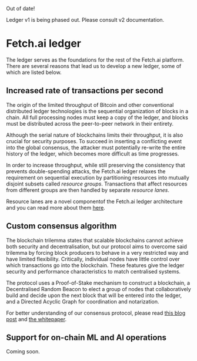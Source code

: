 
<div class="admonition note">
  <p class="admonition-title">Out of date!</p>
  <p>Ledger v1 is being phased out. Please consult v2 documentation.</p>
</div>

# Fetch.ai ledger

The ledger serves as the foundations for the rest of the Fetch.ai platform. There are several reasons that lead us to develop a new ledger, some of which are listed below.

## Increased rate of transactions per second

The origin of the limited throughput of Bitcoin and other conventional distributed ledger technologies is the sequential organization of blocks in a chain. All full processing nodes must keep a copy of the ledger, and blocks must be distributed across the peer-to-peer network in their entirety.

Although the serial nature of blockchains limits their throughput, it is also crucial for security purposes. To succeed in inserting a conflicting event into the global consensus, the attacker must potentially re-write the entire history of the ledger, which becomes more difficult as time progresses.

In order to increase throughput, while still preserving the consistency that prevents double-spending attacks, the Fetch.ai ledger relaxes the requirement on sequential execution by partitioning resources into mutually disjoint subsets called _resource groups_. Transactions that affect resources from different groups are then handled by separate _resource lanes_.

Resource lanes are a novel componentof the Fetch.ai ledger architecture and you can read more about them [here](architecture.md).


## Custom consensus algorithm

The blockchain trilemma states that scalable blockchains cannot achieve both security and decentralisation, but our protocol aims to overcome said trilemma by forcing block producers to behave in a very restricted way and have limited flexibility. Critically, individual nodes have little control over which transactions go into the blockchain. These features give the ledger security and performance characteristics to match centralised systems.

The protocol uses a Proof-of-Stake mechanism to construct a blockchain, a Decentralised Random Beacon to elect a
group of nodes that collaboratively build and decide upon the next block that will be entered into the ledger, and a Directed Acyclic Graph for coordination and notarization.

For better understanding of our consensus protocol, please read [this blog post](https://medium.com/fetch-ai/a-minimal-agency-consensus-scheme-2a9a2fae7d26) and [the whitepaper](https://www.fetch.ai/uploads/Fetch.AI-A-Minimum-Agency-Consensus-Paper.pdf).

## Support for on-chain ML and AI operations

Coming soon.
